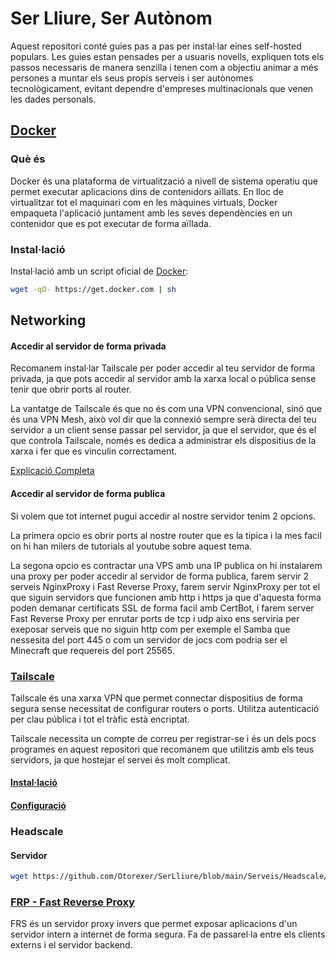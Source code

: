 # Ser Lliure, Ser Autònom

Aquest repositori conté guies pas a pas per instal·lar eines self-hosted populars. Les guies estan pensades per a usuaris novells, expliquen tots els passos necessaris de manera senzilla i tenen com a objectiu animar a més persones a muntar els seus propis serveis i ser autònomes tecnològicament, evitant dependre d'empreses multinacionals que venen les dades personals.

## [Docker](https://github.com/docker)
### Què és
Docker és una plataforma de virtualització a nivell de sistema operatiu que permet executar aplicacions dins de contenidors aïllats. En lloc de virtualitzar tot el maquinari com en les màquines virtuals, Docker empaqueta l'aplicació juntament amb les seves dependències en un contenidor que es pot executar de forma aïllada.

### Instal·lació
Instal·lació amb un script oficial de [Docker](https://github.com/docker/docker-install):

```bash
wget -qO- https://get.docker.com | sh
```

## Networking
#### Accedir al servidor de forma privada
Recomanem instal·lar Tailscale per poder accedir al teu servidor de forma privada, ja que pots accedir al servidor amb la xarxa local o pública sense tenir que obrir ports al router.

La vantatge de Tailscale és que no és com una VPN convencional, sinó que és una VPN Mesh, això vol dir que la connexió sempre serà directa del teu servidor a un client sense passar pel servidor, ja que el servidor, que és el que controla Tailscale, només es dedica a administrar els dispositius de la xarxa i fer que es vinculin correctament.

[Explicació Completa](https://tailscale.com/blog/how-tailscale-works/)
#### Accedir al servidor de forma publica
Si volem que tot internet pugui accedir al nostre servidor tenim 2 opcions.

La primera opcio es obrir ports al nostre router que es la tipica i la mes facil on hi han milers de tutorials al youtube sobre aquest tema.

La segona opcio es contractar una VPS amb una IP publica on hi instalarem una proxy per poder accedir al servidor de forma publica, farem servir 2 serveis NginxProxy i Fast Reverse Proxy, farem servir NginxProxy per tot el que siguin servidors que funcionen amb http i https ja que d'aquesta forma poden demanar certificats SSL de forma facil amb CertBot, i farem server Fast Reverse Proxy per enrutar ports de tcp i udp aixo ens serviria per exeposar serveis que no siguin http com per exemple el Samba que nessesita del port 445 o com un servidor de jocs com podria ser el Minecraft que requereis del port 25565.
### [Tailscale](https://tailscale.com/)
Tailscale és una xarxa VPN que permet connectar dispositius de forma segura sense necessitat de configurar routers o ports. Utilitza autenticació per clau pública i tot el tràfic està encriptat.

Tailscale necessita un compte de correu per registrar-se i és un dels pocs programes en aquest repositori que recomanem que utilitzis amb els teus servidors, ja que hostejar el servei és molt complicat.

#### [Instal·lació](https://tailscale.com/download/)
#### [Configuració](https://login.tailscale.com/admin)
### Headscale
#### Servidor
```bash
wget https://github.com/Otorexer/SerLliure/blob/main/Serveis/Headscale/install.sh && bash install.sh && rm install.sh
```

### [FRP - Fast Reverse Proxy](https://github.com/Otorexer/SerLliure/tree/main/Serveis/FRP)
FRS és un servidor proxy invers que permet exposar aplicacions d'un servidor intern a internet de forma segura. Fa de passarel·la entre els clients externs i el servidor backend.
